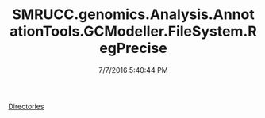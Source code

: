 ﻿---
title: SMRUCC.genomics.Analysis.AnnotationTools.GCModeller.FileSystem.RegPrecise
date: 7/7/2016 5:40:44 PM
---

[Directories](T-SMRUCC.genomics.Analysis.AnnotationTools.GCModeller.FileSystem.RegPrecise.Directories.html)
